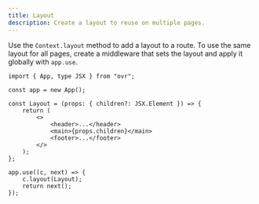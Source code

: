 ```yaml
---
title: Layout
description: Create a layout to reuse on multiple pages.
---
```


Use the `Context.layout` method to add a layout to a route. To use the same layout for all pages, create a middleware that sets the layout and apply it globally with `app.use`.

```tsx
import { App, type JSX } from "ovr";

const app = new App();

const Layout = (props: { children?: JSX.Element }) => {
	return (
		<>
			<header>...</header>
			<main>{props.children}</main>
			<footer>...</footer>
		</>
	);
};

app.use((c, next) => {
	c.layout(Layout);
	return next();
});
```
